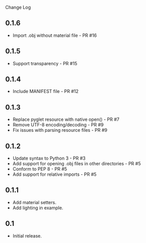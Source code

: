 Change Log

## 0.1.6
* Import .obj without material file - PR #16

## 0.1.5
* Support transparency - PR #15

## 0.1.4
* Include MANIFEST file - PR #12

## 0.1.3
* Replace pyglet resource with native open() - PR #7
* Remove UTF-8 encoding/decoding - PR #9
* Fix issues with parsing resource files - PR #9

## 0.1.2
* Update syntax to Python 3 - PR #3
* Add support for opening .obj files in other directories - PR #5
* Conform to PEP 8 - PR #5
* Add support for relative imports - PR #5

## 0.1.1
* Add material setters.
* Add lighting in example.

## 0.1
* Initial release.
